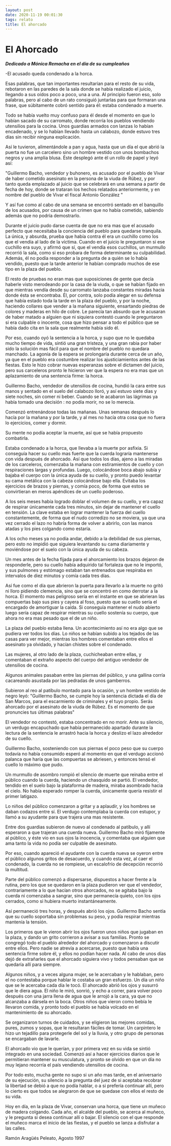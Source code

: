 ```yaml
---
layout: post
date: 2020-11-19 00:01:30
tags: relato
title: El ahorcado
---
```

# El Ahorcado
***Dedicado a Mónica Remacha en el día de su cumpleaños***

-El acusado queda condenado a la horca.

Esas palabras, que tan importantes resultarían para el resto de su vida, rebotaron en las paredes de la sala donde se había realizado el juicio, llegando a sus oídos poco a poco, una a una. Al principio fueron eso, solo palabras, pero al cabo de un rato consiguió juntarlas para que formaran una frase, que súbitamente cobró sentido para él: estaba condenado a muerte.

Todo se había vuelto muy confuso para él desde el momento en que lo habían sacado de su carromato, donde recorría los pueblos vendiendo utensilios para la cocina. Unos guardias armados con lanzas lo habían encadenado, y se lo habían llevado hasta un calabozo, donde estuvo tres días sin recibir ninguna explicación.

Así le tuvieron, alimentándole a pan y agua, hasta que un día el que abrió la puerta no fue un carcelero sino un hombre vestido con unos bombachos negros y una amplia blusa. Éste desplegó ante él un rollo de papel y leyó así:

"Guillermo Bacho, vendedor y buhonero, es acusado por el pueblo de Vivar de haber cometido asesinato en la persona de la viuda de Rúbez, y por tanto queda emplazado al juicio que se celebrará en una semana a partir de fecha de hoy, donde se trataran los hechos relatados anteriormente, y en nombre del pueblo de Vivar el fiscal Antonio González "

Y así fue como al cabo de una semana se encontró sentado en el banquillo de los acusados, por causa de un crimen que no había cometido, sabiendo además que no podría demostrarlo.

Durante el juicio pudo darse cuenta de que no era mas que el acusado perfecto que necesitaba la conciencia del pueblo para quedarse tranquila. La única, y absurda, prueba que había contra él era un cuchillo como los que el vendía al lado de la víctima. Cuando en el juicio le preguntaron si ese cuchillo era suyo, y afirmó que sí, que el vendía esos cuchillos, un murmullo recorrió la sala, como si eso probara de forma determinante su culpabilidad. Además, él no podía responder a la pregunta de a quién se lo había vendido, puesto que la tarde anterior le habían comprado muchos de ese tipo en la plaza del pueblo.

El resto de pruebas no eran mas que suposiciones de gente que decía haberle visto merodeando por la casa de la viuda, o que se habían fijado en que mientras vendía desde su carromato lanzaba constantes miradas hacia donde ésta se encontraba. Él, por contra, solo podía alegar en su defensa que había estado toda la tarde en la plaza del pueblo, y por la noche, haciendo collares que vender a la mañana siguiente, ensartando piedras de colores y maderas en hilo de cobre. Le parecía tan absurdo que le acusaran de haber matado a alguien que ni siquiera contestó cuando le preguntaron si era culpable o inocente, cosa que hizo pensar a todo el público que se había dado cita en la sala que realmente había sido él.

Por eso, cuando oyó la sentencia a la horca, y supo que no le quedaba mucho tiempo de vida, sintió una gran tristeza, y una gran rabia por haber sido la solución mas fácil para que el nombre del pueblo no quedara manchado. La agonía de la espera se prolongaría durante cerca de un año, ya que en el pueblo era costumbre realizar los ajusticiamientos antes de las fiestas. Esto le hizo cobrar nuevas esperanzas sobre el dictamen del juicio, pero sus carceleros pronto le hicieron ver que la espera no era mas que un aplazamiento de una sentencia firme: la horca.

Guillermo Bacho, vendedor de utensilios de cocina, hundió la cara entre sus manos y sentado en el suelo del calabozo lloró, y así estuvo siete días y siete noches, sin comer ni beber. Cuando se le acabaron las lágrimas ya había tomado una decisión : no podía morir, no se lo merecía.

Comenzó entrenándose todas las mañanas. Unas semanas después lo hacía por la mañana y por la tarde, y al mes no hacía otra cosa que no fuera lo ejercicios, comer y dormir.

Su mente no podía aceptar la muerte, así que se había propuesto combatirla.

Estaba condenado a la horca, que llevaba a la muerte por asfixia. Si conseguía hacer su cuello mas fuerte que la cuerda lograría mantenerse con vida después de ahorcado. Así que todos los días, ajeno a las miradas de los carceleros, comenzaba la mañana con estiramientos de cuello y con respiraciones largas y profundas. Luego, colocándose boca abajo subía y bajaba el cuerpo con la única ayuda de su cuello, y pronto puedo levantar su cama metálica con la cabeza colocándose bajo ella. Evitaba los ejercicios de brazos y piernas, y comía poco, de forma que estos se convirtieran en meros apéndices de un cuello poderoso.

A los seis meses había logrado doblar el volumen de su cuello, y era capaz de respirar únicamente cada tres minutos, sin dejar de mantener el cuello en tensión. La clave estaba en lograr mantener la fuerza del cuello constantemente, de forma que el nudo corredizo no se moviera, ya que una vez cerrado el lazo no habría forma de volver a abrirlo, con las manos atadas y los pies colgando como estaría.

A los ocho meses ya no podía andar, debido a la debilidad de sus piernas, pero esto no impidió que siguiera levantando su cama diariamente y moviéndose por el suelo con la única ayuda de su cabeza.

Un mes antes de la fecha fijada para el ahorcamiento los brazos dejaron de responderle, pero su cuello había adquirido tal fortaleza que no le importó, y sus pulmones y estómago estaban tan entrenados que respiraba en intervalos de diez minutos y comía cada tres días.

Así fue como el día que abrieron la puerta para llevarlo a la muerte no gritó ni lloro pidiendo clemencia, sino que se concentró en como derrotar a la horca. El momento mas peligroso sería en el instante en que se abrieran las compuertas bajo sus pies y cayera al foso, puesto que su cuello sería el encargado de amortiguar la caída. Si conseguía mantener el nudo abierto luego sería capaz de respirar mientras su cuello sostenía su cuerpo, que ahora no era mas pesado que el de un niño.

La plaza del pueblo estaba llena. Un acontecimiento así no era algo que se pudiera ver todos los días. Lo niños se habían subido a los tejados de las casas para ver mejor, mientras los hombres comentaban entre ellos el asesinato ya olvidado, y hacían chistes sobre el condenado.

Las mujeres, al otro lado de la plaza, cuchicheaban entre ellas, y comentaban el extraño aspecto del cuerpo del antiguo vendedor de utensilios de cocina.

Algunos animales pasaban entre las piernas del público, y una gallina corría cacareando asustada por las pedradas de unos gamberros.

Subieron al reo al patíbulo montado para la ocasión, y un hombre vestido de negro leyó: "Guillermo Bacho, se cumple hoy la sentencia dictada el día de San Marcos, para el escarmiento de criminales y el tuyo propio. Serás ahorcado por el asesinato de la viuda de Rúbez. Es el momento de que pronuncies tus últimas palabras"

El vendedor no contestó, estaba concentrado en no morir. Ante su silencio, un verdugo encapuchado que había permanecido apartado durante la lectura de la sentencia le arrastró hacia la horca y deslizo el lazo alrededor de su cuello.

Guillermo Bacho, sosteniendo con sus piernas el poco peso que su cuerpo todavía no había consumido esperó al momento en que el verdugo accionó palanca que haría que las compuertas se abriesen, y entonces tensó el cuello lo máximo que pudo.

Un murmullo de asombro rompió el silencio de muerte que reinaba entre el público cuando la cuerda, haciendo un chasquido se partió. El vendedor, tendido en el suelo bajo la plataforma de madera, miraba asombrado hacia el cielo. No había esperado romper la cuerda, únicamente quería resistir el primer latigazo.

Lo niños del público comenzaron a gritar y a aplaudir, y los hombres se daban codazos entre sí. El verdugo contemplaba la cuerda con estupor, y llamó a su ayudante para que trajera una mas resistente.

Entre dos guardias subieron de nuevo al condenado al patíbulo, y allí esperaron a que trajeran una cuerda nueva. Guillermo Bacho miró fijamente al público, y éste vio en sus ojos la inocencia, y comentaba que alguien que ama tanto la vida no podía ser culpable de asesinato.

Por eso, cuando apareció el ayudante con la cuerda nueva se oyeron entre el público algunos gritos de desacuerdo, y cuando esta vez, al caer el condenado, la cuerda no se rompiese, un escalofrío de decepción recorrió la multitud.

Parte del público comenzó a dispersarse, dispuestos a hacer frente a la rutina, pero los que se quedaron en la plaza pudieron ver que el vendedor,  contrariamente a lo que hacían otros ahorcados, no se agitaba bajo la cuerda ni comenzaba a sangrar, sino que permanecía quieto, con los ojos cerrados, como si hubiera muerto instantáneamente.

Así permaneció tres horas, y después abrió los ojos. Guillermo Bacho sentía que su cuello soportaba sin problemas su peso, y podía respirar mientras mantenía la tensión.

Los primeros que le vieron abrir los ojos fueron unos niños que jugaban en la plaza, y dando un grito corrieron a avisar a sus familias. Pronto se congregó todo el pueblo alrededor del ahorcado y comenzaron a discutir entre ellos. Pero nadie se atrevía a acercarse, puesto que había una sentencia firme sobre él, y ellos no podían hacer nada. Al cabo de unos días dejó de extrañarles que el ahorcado siguiera vivo y todos pensaban que se quedaría allí para siempre.

Algunos niños, y a veces alguna mujer, se le acercaban y le hablaban, pero el no contestaba porque hablar le costaba un gran esfuerzo. Un día un niño que se le acercaba cada día le tocó. El ahorcado abrió los ojos y susurró que le diera agua. El niño le miró, sonrió, y echo a correr, para volver poco después con una jarra llena de agua que le arrojó a la cara, ya que no alcanzaba a dársela en la boca. Otros niños que vieron como bebía le llevaron comida, y pronto todo el pueblo se había volcado en el mantenimiento de su ahorcado.

Se organizaron turnos de cuidados, y se eligieron las mejores comidas, pures, zumos y sopas, que le resultaran fáciles de tomar. Un carpintero le hizo un tejadillo para protegerle del sol y la lluvia, y otro grupo de personas se encargaban de lavarle.

El ahorcado vio que le querían, y por primera vez en su vida se sintió integrado en una sociedad. Comenzó así a hacer ejercicios diarios que le permitieran mantener su musculatura, y pronto se olvido en que un día no muy lejano recorría el país vendiendo utensilios de cocina.

Por todo esto, mucha gente no supo si un año mas tarde, en el aniversario de su ejecución, su silencio a la pregunta del juez de si aceptaba recobrar la libertad se debió a que no podía hablar, o a si prefería continuar allí, pero lo cierto es que todos se alegraron de que se quedase con ellos el resto de su vida.

Hoy en día, en la plaza de Vivar, conservan una horca, que tiene un muñeco de madera colgando. Cada año, el alcalde del pueblo, se acerca al muñeco, y le pregunta si desea continuar allí o bajar. El silencio con el que responde el muñeco marca el inicio de las fiestas, y el pueblo se lanza a disfrutar a las calles.

Ramón Aragüés Peleato, Agosto 1997